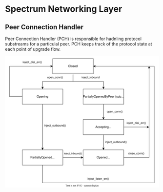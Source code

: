 # Spectrum Networking Layer

## Peer Connection Handler

Peer Connection Handler (PCH) is responsible for hadnling protocol substreams for a particulal peer. PCH keeps track of the
protocol state at each point of upgrade flow.

![Protocol States](./assets/ProtocolState.svg)

